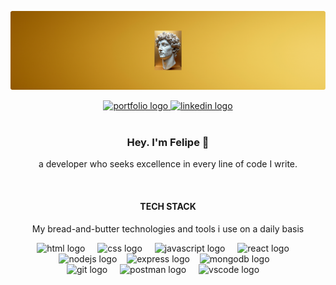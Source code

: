 
![Alt text](./fehbannertest.png)

<div align="center">
<a href="https://www.fehmatos.com/" target="_blank">
  <img src="https://img.shields.io/static/v1?message=Portfolio&label=&color=B69121&logoColor=white&labelColor=&style=for-the-badge" height="25" alt="portfolio logo" />
</a>
<a href="https://www.linkedin.com/in/fehmatos/" target="_blank">
  <img src="https://img.shields.io/static/v1?message=LinkedIn&logo=linkedin&label=&color=DBB42C&logoColor=white&labelColor=&style=for-the-badge" height="25" alt="linkedin logo"  />
</a>
</div>
</br>




<div align="center">
  <h3>Hey. I'm Felipe 👋</h3>
<p>a developer who seeks excellence in every line of code I write.</p>
 </div> </br>

<div align="center">
<h4>TECH STACK</h4>
<p>My bread-and-butter technologies and tools i use on a daily basis</p>
 </div>
 

<div align= "center">
  <img src="https://cdn.jsdelivr.net/gh/devicons/devicon/icons/html5/html5-original.svg" height="40" alt="html logo"  />
  <img width="12" />
    <img src="https://cdn.jsdelivr.net/gh/devicons/devicon/icons/css3/css3-original.svg" height="40" alt="css logo"  />
  <img width="12" />
    <img src="https://cdn.jsdelivr.net/gh/devicons/devicon/icons/javascript/javascript-original.svg" height="40" alt="javascript logo"  />
  <img width="12" />
  <img src="https://cdn.jsdelivr.net/gh/devicons/devicon/icons/react/react-original.svg" height="40" alt="react logo"  />
  <img width="12" />
   </div>
   
<div align= "center">
  <img src="https://cdn.jsdelivr.net/gh/devicons/devicon/icons/nodejs/nodejs-original.svg" height="40" alt="nodejs logo"  />
  <img width="8" />
 <img src="https://cdn.jsdelivr.net/gh/devicons/devicon/icons/express/express-original.svg" height="40" alt="express logo"  />
  <img width="8" />
   <img src="https://cdn.jsdelivr.net/gh/devicons/devicon/icons/mongodb/mongodb-original.svg" height="40" alt="mongodb logo"  />
  <img width="8" />

   </div>
   
<div align= "center">
  <img src="https://cdn.jsdelivr.net/gh/devicons/devicon/icons/git/git-original.svg" height="40" alt="git logo"  />
  <img width="12" />
    <img src="https://cdn.jsdelivr.net/gh/devicons/devicon/icons/postman/postman-original.svg" height="40" alt="postman logo"  />
  <img width="12" />
   <img src="https://cdn.jsdelivr.net/gh/devicons/devicon/icons/vscode/vscode-original.svg" height="40" alt="vscode logo"  />
  <img width="12" />
